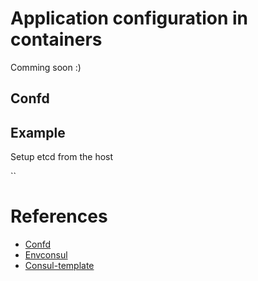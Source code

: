 # Application configuration in containers

Comming soon :)

## Confd

## Example

Setup etcd from the host

``

# #

# References

- [Confd](https://github.com/kelseyhightower/confd)
- [Envconsul](https://github.com/hashicorp/envconsul)
- [Consul-template](https://github.com/hashicorp/consul-template)
